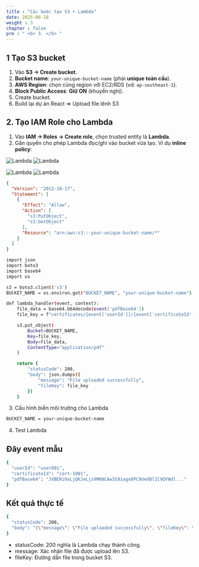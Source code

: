 ```yaml
---
title : "Các bước tạo S3 + Lambda"
date: 2025-06-18
weight : 3 
chapter : false
pre : " <b> 3. </b> "
---
```


## 1 Tạo S3 bucket
1. Vào **S3 → Create bucket**.  
2. **Bucket name**: `your-unique-bucket-name` (phải **unique toàn cầu**).  
3. **AWS Region**: chọ​n cùng region với EC2/RDS (vd: `ap-southeast-1`).  
4. **Block Public Access**: **Giữ ON** (khuyến nghị).  
5. Create bucket.
6. Build lại dự án React => Upload file lênh S3

## 2. Tạo IAM Role cho Lambda

1. Vào **IAM → Roles → Create role**, chọn trusted entity là **Lambda**.  
2. Gắn quyền cho phép Lambda đọc/ghi vào bucket vừa tạo. Ví dụ **inline policy**:  

![Lambda](github.io.workshop/images/arc-01.png)
![Lambda](/github.io.workshop/images/arc-01.png)

![Lambda](github.io.workshop/images/s3Lambda/001.png)
![Lambda](/github.io.workshop/images/s3Lambda/002.png)


```json
{
  "Version": "2012-10-17",
  "Statement": [
    {
      "Effect": "Allow",
      "Action": [
        "s3:PutObject",
        "s3:GetObject"
      ],
      "Resource": "arn:aws:s3:::your-unique-bucket-name/*"
    }
  ]
}
```

```bash
import json
import boto3
import base64
import os

s3 = boto3.client('s3')
BUCKET_NAME = os.environ.get("BUCKET_NAME", "your-unique-bucket-name")

def lambda_handler(event, context):
    file_data = base64.b64decode(event['pdfBase64'])
    file_key = f"certificates/{event['userId']}/{event['certificateId']}.pdf"

    s3.put_object(
        Bucket=BUCKET_NAME,
        Key=file_key,
        Body=file_data,
        ContentType="application/pdf"
    )

    return {
        "statusCode": 200,
        "body": json.dumps({
            "message": "File uploaded successfully",
            "fileKey": file_key
        })
    }
```

3. Cấu hình biến môi trường cho Lambda
```bash
BUCKET_NAME = your-unique-bucket-name
```

4. Test Lambda
## Đây event mẫu
```bash
{
  "userId": "user001",
  "certificateId": "cert-1001",
  "pdfBase64": "JVBERi0xLjQKJeLjz9MKNCAwIG9iago8PC9UeXBlIC9QYWdl..."
}
```

## Kết quả thực tế
```bash
{
  "statusCode": 200,
  "body": "{\"message\": \"File uploaded successfully\", \"fileKey\": \"certificates/u-001/cert-1001.pdf\"}"
}
```
- statusCode: 200 nghĩa là Lambda chạy thành công.
- message: Xác nhận file đã được upload lên S3.
- fileKey: Đường dẫn file trong bucket S3.

